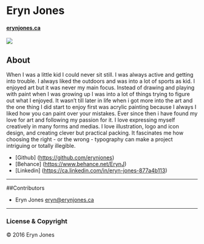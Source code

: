 # Eryn Jones

#### [erynjones.ca](https://erynjones.ca)

![](photo.jpg)

## About

When I was a little kid I could never sit still. I was always active and getting into trouble. I always liked the outdoors and was into a lot of sports as kid. I enjoyed art but it was never my main focus. Instead of drawing and playing with paint when I was growing up I was into a lot of things trying to figure out what I enjoyed.  It wasn’t till later in life when i got more into the art and the one thing I did start to enjoy first was acrylic painting because I always I liked how you can paint over your mistakes. Ever since then i have found my love for art and following my passion for it. I love expressing myself creatively in many forms and medias. I love illustration, logo and icon design, and creating clever but practical packing. It fascinates me how choosing the right - or the wrong - typography can make a project intriguing or totally illegible.

- [Github] (https://github.com/erynjones)
- [Behance] (https://www.behance.net/ErynJ)
- [Linkedin] (https://ca.linkedin.com/in/eryn-jones-877a4b113)

---

##Contributors

- Eryn Jones <eryn@erynjones.ca>

---

### License & Copyright

© 2016 Eryn Jones
